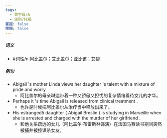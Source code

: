```yaml
---
tags:
  - 首字母/A
  - 级别/托福
掌握: false
模糊: false
---
```

##### 词义
- #词性/n  阿比盖尔；艾比盖尔；亚比该；艾碧
##### 例句
- Abigail 's mother Linda views her daughter 's talent with a mixture of pride and worry
	- 阿比盖尔的母亲琳达带着一种又骄傲又担忧的复杂情绪看待女儿的才华。
- Perhaps it 's time Abigail is released from clinical treatment .
	- 也许是时候把阿比盖尔从治疗当中释放出来了。
- His estranged5 daughter ( Abigail Breslin ) is studying in Marseille when she is arrested and charged with the murder of her girlfriend .
	- 和他关系疏远的女儿（阿比盖尔·布雷斯林饰演）在法国马赛读书期间突然被捕并被控谋杀女友。
